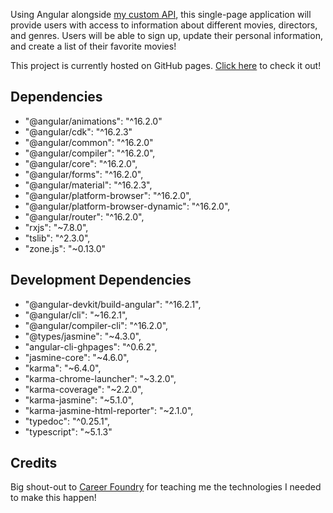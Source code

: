 
Using Angular alongside [my custom API](https://github.com/MajestysFiend/myFlix-API), this 
single-page application will provide users with access to information about different movies, 
directors, and genres. Users will be able to sign up, update their personal information, and 
create a list of their favorite movies!

This project is currently hosted on GitHub pages. [Click here](https://tristan-lewis.github.io/myFlix-Angular-/welcome) to check it out!

## Dependencies
- "@angular/animations": "^16.2.0"
- "@angular/cdk": "^16.2.3"
- "@angular/common": "^16.2.0"
- "@angular/compiler": "^16.2.0",
- "@angular/core": "^16.2.0",
- "@angular/forms": "^16.2.0",
- "@angular/material": "^16.2.3",
- "@angular/platform-browser": "^16.2.0",
- "@angular/platform-browser-dynamic": "^16.2.0",
- "@angular/router": "^16.2.0",
- "rxjs": "~7.8.0",
- "tslib": "^2.3.0",
- "zone.js": "~0.13.0"

## Development Dependencies

- "@angular-devkit/build-angular": "^16.2.1",
- "@angular/cli": "~16.2.1",
- "@angular/compiler-cli": "^16.2.0",
- "@types/jasmine": "~4.3.0",
- "angular-cli-ghpages": "^0.6.2",
- "jasmine-core": "~4.6.0",
- "karma": "~6.4.0",
- "karma-chrome-launcher": "~3.2.0",
- "karma-coverage": "~2.2.0",
- "karma-jasmine": "~5.1.0",
- "karma-jasmine-html-reporter": "~2.1.0",
- "typedoc": "^0.25.1",
- "typescript": "~5.1.3"

## Credits

Big shout-out to [Career Foundry](https://careerfoundry.com/) for teaching me the technologies I needed to make this happen!
